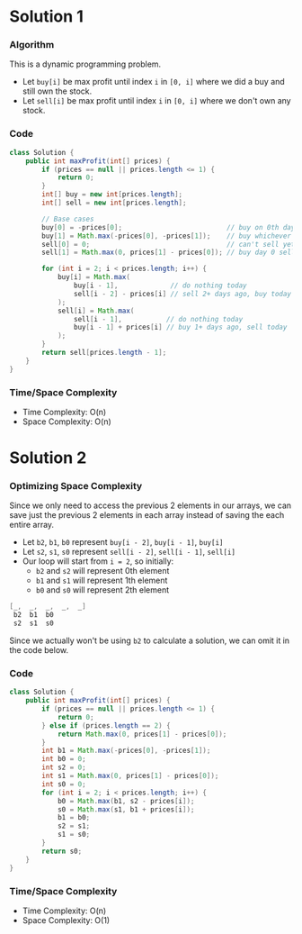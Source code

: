 # Solution 1

### Algorithm

This is a dynamic programming problem.

- Let `buy[i]` be max profit until index `i` in `[0, i]` where we did a buy and still own the stock.
- Let `sell[i]` be max profit until index `i` in `[0, i]` where we don't own any stock.

### Code

```java
class Solution {
    public int maxProfit(int[] prices) {
        if (prices == null || prices.length <= 1) {
            return 0;
        }
        int[] buy = new int[prices.length];
        int[] sell = new int[prices.length];

        // Base cases
        buy[0] = -prices[0];                          // buy on 0th day
        buy[1] = Math.max(-prices[0], -prices[1]);    // buy whichever day is cheaper
        sell[0] = 0;                                  // can't sell yet
        sell[1] = Math.max(0, prices[1] - prices[0]); // buy day 0 sell day 1, if profitable

        for (int i = 2; i < prices.length; i++) {
            buy[i] = Math.max(
                buy[i - 1],             // do nothing today
                sell[i - 2] - prices[i] // sell 2+ days ago, buy today
            );
            sell[i] = Math.max(
                sell[i - 1],           // do nothing today
                buy[i - 1] + prices[i] // buy 1+ days ago, sell today
            );
        }
        return sell[prices.length - 1];
    }
}
```


### Time/Space Complexity

-  Time Complexity: O(n)
- Space Complexity: O(n)


# Solution 2

### Optimizing Space Complexity

Since we only need to access the previous 2 elements in our arrays, we can save just the previous 2 elements in each array instead of saving the each entire array.

- Let `b2`, `b1`, `b0` represent `buy[i - 2]`, `buy[i - 1]`, `buy[i]`
- Let `s2`, `s1`, `s0` represent `sell[i - 2]`, `sell[i - 1]`, `sell[i]`
- Our loop will start from `i = 2`, so initially:
    - `b2` and `s2` will represent 0th element
    - `b1` and `s1` will represent 1th element
    - `b0` and `s0` will represent 2th element

```java
[_,  _,  _,  _,  _]
 b2  b1  b0
 s2  s1  s0
```

Since we actually won't be using `b2` to calculate a solution, we can omit it in the code below.

### Code

```java
class Solution {
    public int maxProfit(int[] prices) {
        if (prices == null || prices.length <= 1) {
            return 0;
        } else if (prices.length == 2) {
            return Math.max(0, prices[1] - prices[0]);
        }
        int b1 = Math.max(-prices[0], -prices[1]);
        int b0 = 0;
        int s2 = 0;
        int s1 = Math.max(0, prices[1] - prices[0]);
        int s0 = 0;
        for (int i = 2; i < prices.length; i++) {
            b0 = Math.max(b1, s2 - prices[i]);
            s0 = Math.max(s1, b1 + prices[i]);
            b1 = b0;
            s2 = s1;
            s1 = s0;
        }
        return s0;
    }
}
```

### Time/Space Complexity

-  Time Complexity: O(n)
- Space Complexity: O(1)
